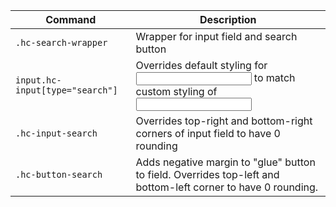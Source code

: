 | Command                         | Description                                                                                                   |
| ------------------------------- | ------------------------------------------------------------------------------------------------------------- |
| `.hc-search-wrapper`            | Wrapper for input field and search button                                                                     |
| `input.hc-input[type="search"]` | Overrides default styling for <input type="search"> to match custom styling of <input type="text">            |
| `.hc-input-search`              | Overrides top-right and bottom-right corners of input field to have 0 rounding                                |
| `.hc-button-search`             | Adds negative margin to "glue" button to field. Overrides top-left and bottom-left corner to have 0 rounding. |
